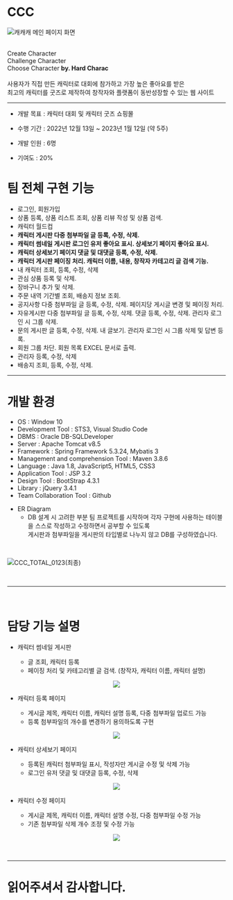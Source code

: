 # CCC

![캐캐캐 메인 페이지 화면](https://user-images.githubusercontent.com/107044598/213978497-d8660a98-f7f7-402e-87a3-33e784f90dd4.png)

<br>
Create Character <br>
Challenge Character <br>
Choose Character
<b>by. Hard Charac</b>
<br><br>
사용자가 직접 만든 캐릭터로 대회에 참가하고 가장 높은 좋아요를 받은 <br>
최고의 캐릭터를 굿즈로 제작하여 창작자와 플랫폼이 동반성장할 수 있는 웹 사이트
<hr>

- 개발 목표 : 캐릭터 대회 및 캐릭터 굿즈 쇼핑몰

- 수행 기간 : 2022년 12월 13일 ~ 2023년 1월 12일 (약 5주)

- 개발 인원 : 6명

- 기여도 : 20%

# 팀 전체 구현 기능

  + 로그인, 회원가입
  + 상품 등록, 상품 리스트 조회, 상품 리뷰 작성 및 상품 검색.
  + 캐릭터 월드컵
  + <b>캐릭터 게시판 다중 첨부파일 글 등록, 수정, 삭제.</b>
  + <b>캐릭터 썸네일 게시판 로그인 유저 좋아요 표시. 상세보기 페이지 좋아요 표시.</b>
  + <b>캐릭터 상세보기 페이지 댓글 및 대댓글 등록, 수정, 삭제.</b>
  + <b>캐릭터 게시판 페이징 처리. 캐릭터 이름, 내용, 창작자 카테고리 글 검색 기능.</b>
  + 내 캐릭터 조회, 등록, 수정, 삭제
  + 관심 상품 등록 및 삭제.
  + 장바구니 추가 및 삭제.
  + 주문 내역 기간별 조회, 배송지 정보 조회.
  + 공지사항 다중 첨부파일 글 등록, 수정, 삭제. 페이지당 게시글 변경 및 페이징 처리.
  + 자유게시판 다중 첨부파일 글 등록, 수정, 삭제. 댓글 등록, 수정, 삭제. 관리자 로그인 시 그룹 삭제.
  + 문의 게시판 글 등록, 수정, 삭제. 내 글보기. 관리자 로그인 시 그룹 삭제 및 답변 등록.
  + 회원 그룹 차단. 회원 목록 EXCEL 문서로 출력.
  + 관리자 등록, 수정, 삭제
  + 배송지 조회, 등록, 수정, 삭제.

<hr>

# 개발 환경

  + OS : Window 10
  + Development Tool : STS3, Visual Studio Code
  + DBMS : Oracle DB-SQLDeveloper
  + Server : Apache Tomcat v8.5
  + Framework : Spring Framework 5.3.24, Mybatis 3
  + Management and comprehension Tool : Maven 3.8.6
  + Language : Java 1.8, JavaScript5, HTML5, CSS3
  + Application Tool : JSP 3.2
  + Design Tool : BootStrap 4.3.1
  + Library : jQuery 3.4.1
  + Team Collaboration Tool : Github

- ER Diagram <br>
  + DB 설계 시 고려한 부분
팀 프로젝트를 시작하며 각자 구현에 사용하는 테이블을 스스로 작성하고 수정하면서 공부할 수 있도록<br>
게시판과 첨부파일을 게시판의 타입별로 나누지 않고 DB를 구성하였습니다.
<br>

![CCC_TOTAL_0123(최종)](https://user-images.githubusercontent.com/107044598/214007630-4b38871d-fb31-4a69-9b0a-e5b270bdf9a0.png)

<br>
<hr>
<br>

# 담당 기능 설명

- 캐릭터 썸네일 게시판

  + 글 조회, 캐릭터 등록
  + 페이징 처리 및 카테고리별 글 검색. (창작자, 캐릭터 이름, 캐릭터 설명)

<div align="center">
  <img src="https://user-images.githubusercontent.com/107044598/213996842-8dd6b195-4234-4b06-850c-21371e352bb8.png">
</div>

- 캐릭터 등록 페이지

  + 게시글 제목, 캐릭터 이름, 캐릭터 설명 등록, 다중 첨부파일 업로드 가능
  + 등록 첨부파일의 개수를 변경하기 용의하도록 구현

<div align="center">
  <img src="https://user-images.githubusercontent.com/107044598/214003080-00000db8-4804-482b-9bbe-2fc054e4cbf3.png">
</div>

- 캐릭터 상세보기 페이지

  + 등록된 캐릭터 첨부파일 표시, 작성자만 게시글 수정 및 삭제 가능
  + 로그인 유저 댓글 및 대댓글 등록, 수정, 삭제
  
<div align="center">
  <img src="https://user-images.githubusercontent.com/107044598/214004527-266503b7-c7ee-4677-a72e-7a2aa475bf28.png">
</div>

- 캐릭터 수정 페이지

  + 게시글 제목, 캐릭터 이름, 캐릭터 설명 수정, 다중 첨부파일 수정 가능
  + 기존 첨부파일 삭제 개수 조정 및 수정 가능

<div align="center">
  <img src="https://user-images.githubusercontent.com/107044598/214010060-0ec5a375-6d72-4204-b545-7f08090013ba.png">
</div>

<br><hr>

# 읽어주셔서 감사합니다.

